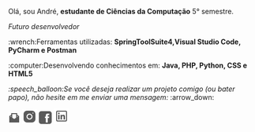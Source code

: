 <p align="left">Olá, sou André, <strong>estudante de Ciências da Computação</strong> 5° semestre.</p>
<p align="left"><em>Futuro desenvolvedor</em></p>

<p align="left">:wrench:Ferramentas utilizadas:  <strong>SpringToolSuite4,Visual Studio Code, PyCharm e Postman</strong></p>

<p align="left">:computer:Desenvolvendo conhecimentos em: <strong>Java, PHP, Python, CSS e HTML5</strong></p>

<p align="left"><em>:speech_balloon:Se você deseja realizar um projeto comigo (ou bater papo), não hesite em me enviar uma mensagem: </em>:arrow_down:</p>

<p align="left"> 
    <a href="mailto:andre_carvalho0@live.com?Subject=Olá André" rel="prev"><img src="https://github.com/carvalhoandre/carvalhoandre/blob/main/img/email_open_24px.png"></a>
    <a href="https://www.instagram.com/slc_andre/" rel="prev"><img src="https://github.com/carvalhoandre/carvalhoandre/blob/main/img/instagram_30px.png"></a>
    <a href="https://www.facebook.com/AndreCarvalho0" rel="prev"><img src="https://github.com/carvalhoandre/carvalhoandre/blob/main/img/facebook_26px.png"></a>
    <a href="https://www.linkedin.com/in/andr%C3%A9-leite-carvalho-b77721146/" rel="prev"><img src="https://github.com/carvalhoandre/carvalhoandre/blob/main/img/linkedin_32px.png"></a>
</p>
